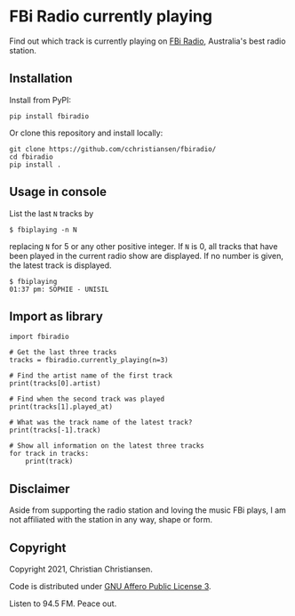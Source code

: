 # FBi Radio currently playing

Find out which track is currently playing on [FBi Radio](https://fbiradio.com),
Australia's best radio station.

## Installation

Install from PyPI:

    pip install fbiradio

Or clone this repository and install locally:

    git clone https://github.com/cchristiansen/fbiradio/
    cd fbiradio
    pip install .

## Usage in console

List the last `N` tracks by

    $ fbiplaying -n N

replacing `N` for 5 or any other positive integer. If `N` is 0, all tracks
that have been played in the current radio show are displayed. If no number is
given, the latest track is displayed.

    $ fbiplaying
    01:37 pm: SOPHIE - UNISIL

## Import as library

    import fbiradio

    # Get the last three tracks
    tracks = fbiradio.currently_playing(n=3)

    # Find the artist name of the first track
    print(tracks[0].artist)

    # Find when the second track was played
    print(tracks[1].played_at)

    # What was the track name of the latest track?
    print(tracks[-1].track)

    # Show all information on the latest three tracks
    for track in tracks:
        print(track)

## Disclaimer

Aside from supporting the radio station and loving the music FBi plays, I am
not affiliated with the station in any way, shape or form.

## Copyright

Copyright 2021, Christian Christiansen.

Code is distributed under
[GNU Affero Public License 3](https://www.gnu.org/licenses/agpl-3.0.en.html).

Listen to 94.5 FM. Peace out.
